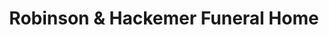 ---
title: "Robinson & Hackemer Funeral Home"
url: /warsaw/robinson-und-hackemer-funeral-home/
shop: Bestattungen
---
